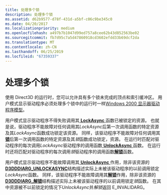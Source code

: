 ```yaml
---
title: 处理多个锁
description: 处理多个锁
ms.assetid: d62b9577-d78f-431d-a5bf-c06c9be345c0
ms.date: 04/20/2017
ms.localizationpriority: medium
ms.openlocfilehash: a497b7b1047d99ed757a8cee62b43d852563be02
ms.sourcegitcommit: fb7d95c7a5d47860918cd3602efdd33b69dcf2da
ms.translationtype: MT
ms.contentlocale: zh-CN
ms.lasthandoff: 06/25/2019
ms.locfileid: "67359337"
---
```

# <a name="handling-multiple-locks"></a>处理多个锁


使用 Direct3D 的运行时，您可以允许具有多个锁未完成的顶点和索引缓冲区。 用户模式显示驱动程序必须处理多个锁中的运行时一样[Windows 2000 显示器驱动程序模型](windows-2000-display-driver-model-design-guide.md)。

用户模式显示驱动程序不得失败调用其[ **LockAsync** ](https://docs.microsoft.com/windows-hardware/drivers/ddi/content/d3dumddi/nc-d3dumddi-pfnd3dddi_lockasync)函数已被锁定的资源。 也就是说，驱动程序不能故障对任何调用其*LockAsync*后第一次调用函数的特定资源及其*LockAsync*函数成功锁定该资源。 同样，该驱动程序不能故障对任何调用其[**锁**](https://docs.microsoft.com/windows-hardware/drivers/ddi/content/d3dumddi/nc-d3dumddi-pfnd3dddi_lock)后第一次调用函数的特定资源及其*锁*函数成功锁定，资源。 在运行时匹配对驱动程序的每次调用*LockAsync*驱动程序的调用函数[ **UnlockAsync** ](https://docs.microsoft.com/windows-hardware/drivers/ddi/content/d3dumddi/nc-d3dumddi-pfnd3dddi_unlockasync)函数。 在运行时还将匹配对驱动程序的每次调用*锁*驱动程序的调用函数[**解锁**](https://docs.microsoft.com/windows-hardware/drivers/ddi/content/d3dumddi/nc-d3dumddi-pfnd3dddi_unlock)函数。

用户模式显示驱动程序不能故障调用其[ **UnlockAsync** ](https://docs.microsoft.com/windows-hardware/drivers/ddi/content/d3dumddi/nc-d3dumddi-pfnd3dddi_unlockasync)作用，除非该资源的[ **D3DDDIARG\_UNLOCKASYNC**](https://docs.microsoft.com/windows-hardware/drivers/ddi/content/d3dumddi/ns-d3dumddi-_d3dddiarg_unlockasync)结构描述实际上未被该驱动程序的以前调用锁定*LockAsync*函数。 同样，该驱动程序不能故障调用其[**解锁**](https://docs.microsoft.com/windows-hardware/drivers/ddi/content/d3dumddi/nc-d3dumddi-pfnd3dddi_unlock)作用，除非该资源的[ **D3DDDIARG\_解锁**](https://docs.microsoft.com/windows-hardware/drivers/ddi/content/d3dumddi/ns-d3dumddi-_d3dddiarg_unlock)结构描述实际上未被该驱动程序的以前调用锁定*锁*函数。 在其中资源被不以前锁定的情况下*UnlockAsync*并*解锁*返回 E\_INVALIDARG。

 

 





